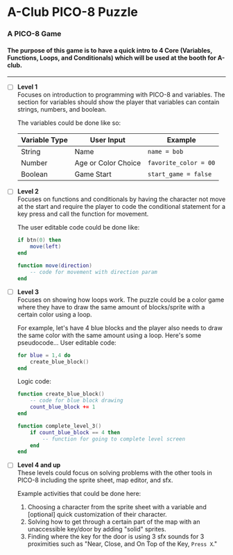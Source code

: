 # A-Club PICO-8 Puzzle
### A PICO-8 Game

#### The purpose of this game is to have a quick intro to 4 Core (Variables, Functions, Loops, and Conditionals) which will be used at the booth for A-club.

***

- [ ] **Level 1**  
    Focuses on introduction to programming with PICO-8 and variables. The section for variables should show the player that variables can contain strings, numbers, and boolean.  

    The variables could be done like so:  

    | Variable Type | User Input | Example |
    | --- | --- | --- |
    | String | Name | `name = bob` |
    | Number | Age or Color Choice | `favorite_color = 00` |
    | Boolean | Game Start | `start_game = false` |
  

- [ ] **Level 2**  
    Focuses on functions and conditionals by having the character not move at the start and require the player to code the conditional statement for a key press and call the function for movement.  

    The user editable code could be done like:
    ```lua
    if btn(0) then 
        move(left)
    end

    function move(direction)
        -- code for movement with direction param
    end
    ```

- [ ] **Level 3**  
    Focuses on showing how loops work. The puzzle could be a color game where they have to draw the same amount of blocks/sprite with a certain color using a loop.  

    For example, let's have 4 blue blocks and the player also needs to draw the same color with the same amount using a loop. Here's some pseudocode...
    User editable code:
    ```lua
    for blue = 1,4 do
        create_blue_block()
    end
    ```
    Logic code:
    ```lua
    function create_blue_block()
        -- code for blue block drawing
        count_blue_block += 1
    end

    function complete_level_3()
        if count_blue_block == 4 then
            -- function for going to complete level screen
        end
    end
    ```
- [ ] **Level 4 and up**  
    These levels could focus on solving problems with the other tools in PICO-8 including the sprite sheet, map editor, and sfx.  

    Example activities that could be done here:
    1. Choosing a character from the sprite sheet with a variable and [optional] quick customization of their character.
    2. Solving how to get through a certain part of the map with an unaccessible key/door by adding "solid" sprites.
    3. Finding where the key for the door is using 3 sfx sounds for 3 proximities such as "Near, Close, and On Top of the Key, `Press X`."  
